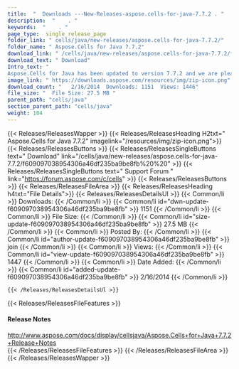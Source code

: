 ```yaml
---
title:  "  Downloads ---New-Releases-aspose.cells-for-java-7.7.2 . " 
description:  "    . " 
keywords:  "    . " 
page_type:  single_release_page
folder_link: " cells/java/new-releases/aspose.cells-for-java-7.7.2/"
folder_name: " Aspose.Cells for Java 7.7.2"
download_link: " /cells/java/new-releases/aspose.cells-for-java-7.7.2/f609097038954306a46df235ba9be8fb"
download_text: " Download"
Intro_text: " 
Aspose.Cells for Java has been updated to version 7.7.2 and we are pleased to ..."
image_link: " https://downloads.aspose.com/resources/img/zip-icon.png"
download_count: "   2/16/2014  Downloads: 1151  Views: 1446"
file_size: "  File Size: 27.5 MB "
parent_path: "cells/java"
section_parent_path: "cells/java"
weight: 104 
---
```


{{< Releases/ReleasesWapper >}}
  {{< Releases/ReleasesHeading H2txt=" Aspose.Cells for Java 7.7.2" imagelink="/resources/img/zip-icon.png">}}
  {{< Releases/ReleasesButtons >}}
    {{< Releases/ReleasesSingleButtons text=" Download" link="/cells/java/new-releases/aspose.cells-for-java-7.7.2/f609097038954306a46df235ba9be8fb%20%20" >}}
    {{< Releases/ReleasesSingleButtons text=" Support Forum " link="https://forum.aspose.com/c/cells" >}}
  {{< Releases/ReleasesButtons >}}
  {{< Releases/ReleasesFileArea >}}
    {{< Releases/ReleasesHeading h4txt="File Details">}}
    {{< Releases/ReleasesDetailsUl >}}
            {{< Common/li  >}} Downloads: {{< /Common/li >}} 
      {{< Common/li id="dwn-update-f609097038954306a46df235ba9be8fb" >}} 1151 {{< /Common/li >}} 
      {{< Common/li  >}} File Size: {{< /Common/li >}} 
      {{< Common/li id="size-update-f609097038954306a46df235ba9be8fb" >}} 27.5 MB {{< /Common/li >}} 
      {{< Common/li  >}} Posted By: {{< /Common/li >}} 
      {{< Common/li id="author-update-f609097038954306a46df235ba9be8fb" >}} join {{< /Common/li >}} 
      {{< Common/li  >}} Views: {{< /Common/li >}} 
      {{< Common/li id="view-update-f609097038954306a46df235ba9be8fb" >}} 1447 {{< /Common/li >}} 
      {{< Common/li  >}} Date Added: {{< /Common/li >}} 
      {{< Common/li id="added-update-f609097038954306a46df235ba9be8fb" >}} 2/16/2014 {{< /Common/li >}} 

    {{< /Releases/ReleasesDetailsUl >}}

  {{< Releases/ReleasesFileFeatures >}}
      <h4>Release Notes</h4><div><a href="http://www.aspose.com/docs/display/cellsjava/Aspose.Cells+for+Java+7.7.2+Release+Notes">http://www.aspose.com/docs/display/cellsjava/Aspose.Cells+for+Java+7.7.2+Release+Notes</a></div>
  {{< /Releases/ReleasesFileFeatures >}}
 {{< /Releases/ReleasesFileArea >}}
{{< /Releases/ReleasesWapper >}}


